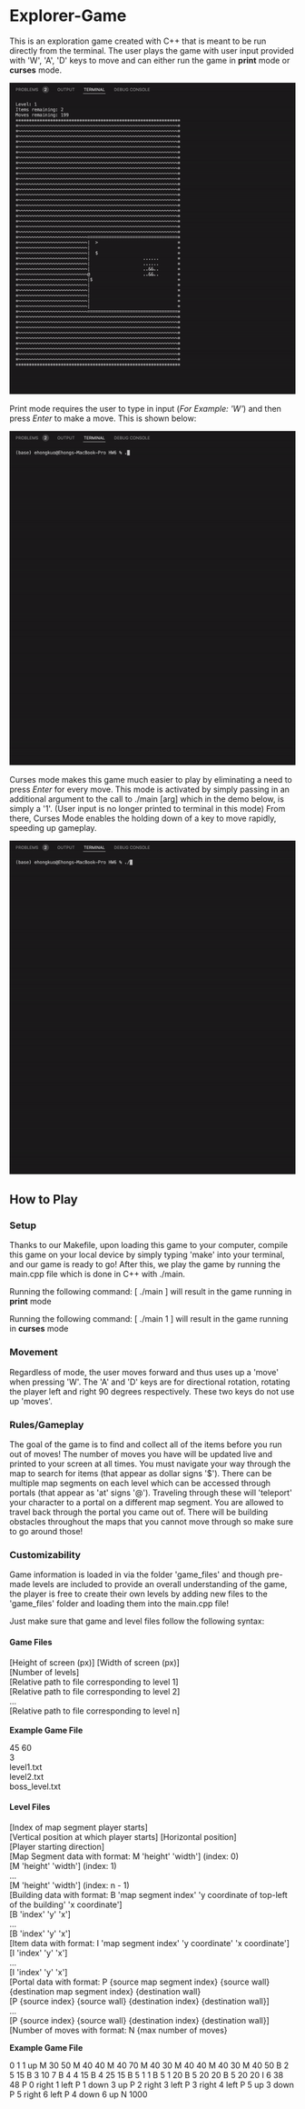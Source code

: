 # Explorer-Game

This is an exploration game created with C++ that is meant to be run directly from the terminal. The user plays the game with user input provided with 'W', 'A', 'D' keys to move and can either run the game in **print** mode or **curses** mode.

![Gameplay Demo](/images/demo.gif)


Print mode requires the user to type in input (*For Example: 'W'*) and then press *Enter* to make a move. This is shown below:

![Print-Mode Demo](/images/print-mode.gif)

Curses mode makes this game much easier to play by eliminating a need to press *Enter* for every move. This mode is activated by simply passing in an additional argument to the call to ./main [arg] which in the demo below, is simply a '1'. (User input is no longer printed to terminal in this mode) From there, Curses Mode enables the holding down of a key to move rapidly, speeding up gameplay.

![Curses-Mode Demo](/images/curses-mode.gif)

## How to Play

### Setup

Thanks to our Makefile, upon loading this game to your computer, compile this game on your local device by simply typing 'make' into your terminal, and our game is ready to go! After this, we play the game by running the main.cpp file which is done in C++ with ./main. 

Running the following command: [ ./main ] will result in the game running in **print** mode

Running the following command: [ ./main 1 ] will result in the game running in **curses** mode

### Movement

Regardless of mode, the user moves forward and thus uses up a 'move' when pressing 'W'. The 'A' and 'D' keys are for directional rotation, rotating the player left and right 90 degrees respectively. These two keys do not use up 'moves'.

### Rules/Gameplay

The goal of the game is to find and collect all of the items before you run out of moves! The number of moves you have will be updated live and printed to your screen at all times. You must navigate your way through the map to search for items (that appear as dollar signs '$'). There can be multiple map segments on each level which can be accessed through portals (that appear as 'at' signs '@'). Traveling through these will 'teleport' your character to a portal on a different map segment. You are allowed to travel back through the portal you came out of. There will be building obstacles throughout the maps that you cannot move through so make sure to go around those!

### Customizability

Game information is loaded in via the folder 'game_files' and though pre-made levels are included to provide an overall understanding of the game, the player is free to create their own levels by adding new files to the 'game_files' folder and loading them into the main.cpp file!

Just make sure that game and level files follow the following syntax:

#### Game Files

[Height of screen (px)] [Width of screen (px)]   
[Number of levels]  
[Relative path to file corresponding to level 1]  
[Relative path to file corresponding to level 2]  
...  
[Relative path to file corresponding to level n]  
<br />
**Example Game File**  

45 60  
3  
level1.txt  
level2.txt  
boss_level.txt  

#### Level Files  

[Index of map segment player starts]  
[Vertical position at which player starts] [Horizontal position]  
[Player starting direction]  
[Map Segment data with format: M 'height' 'width'] (index: 0)  
[M 'height' 'width'] (index: 1)  
...  
[M 'height' 'width'] (index: n - 1)  
[Building data with format: B 'map segment index' 'y coordinate of top-left of the building' 'x coordinate']   
[B 'index' 'y' 'x']  
...  
[B 'index' 'y' 'x']  
[Item data with format: I 'map segment index' 'y coordinate' 'x coordinate']  
[I 'index' 'y' 'x']  
...  
[I 'index' 'y' 'x']  
[Portal data with format: P {source map segment index} {source wall} {destination map segment index} {destination wall}  
[P {source index} {source wall} {destination index} {destination wall}]  
...  
[P {source index} {source wall} {destination index} {destination wall}]  
[Number of moves with format: N {max number of moves}

**Example Game File** 

0
1 1
up
M 30 50
M 40 40
M 40 70
M 40 30
M 40 40
M 40 30
M 40 50
B 2 5 15
B 3 10 7
B 4 4 15
B 4 25 15
B 5 1 1
B 5 1 20
B 5 20 20
B 5 20 20
I 6 38 48
P 0 right 1 left
P 1 down 3 up
P 2 right 3 left
P 3 right 4 left
P 5 up 3 down
P 5 right 6 left
P 4 down 6 up
N 1000
